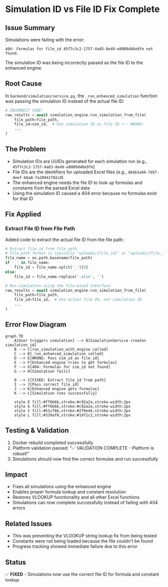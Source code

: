 # Simulation ID vs File ID Fix Complete

## Issue Summary
Simulations were failing with the error:
```
404: Formulas for file_id 45f7c3c2-1757-4a03-8e49-e8009d46e9fe not found.
```

The simulation ID was being incorrectly passed as the file ID to the enhanced engine.

## Root Cause
In `backend/simulation/service.py`, the `_run_enhanced_simulation` function was passing the simulation ID instead of the actual file ID:

```python
# INCORRECT CODE:
raw_results = await simulation_engine.run_simulation_from_file(
    file_path=file_path,
    file_id=sim_id,  # Use simulation ID as file ID <-- WRONG!
    ...
)
```

## The Problem
- Simulation IDs are UUIDs generated for each simulation run (e.g., `45f7c3c2-1757-4a03-8e49-e8009d46e9fe`)
- File IDs are the identifiers for uploaded Excel files (e.g., `d64b3a04-7d5f-4eef-b6a8-fa20941f02c0`)
- The enhanced engine needs the file ID to look up formulas and constants from the parsed Excel data
- Using the simulation ID caused a 404 error because no formulas exist for that ID

## Fix Applied

### Extract File ID from File Path
Added code to extract the actual file ID from the file path:

```python
# Extract file_id from file_path
# file_path format is typically "uploads/{file_id}" or "uploads/{file_id}_{filename}"
file_name = os.path.basename(file_path)
if '_' in file_name:
    file_id = file_name.split('_')[0]
else:
    file_id = file_name.replace('.xlsx', '')

# Run simulation using the file-based interface
raw_results = await simulation_engine.run_simulation_from_file(
    file_path=file_path,
    file_id=file_id,  # Use actual file ID, not simulation ID
    ...
)
```

## Error Flow Diagram

```mermaid
graph TD
    A[User triggers simulation] --> B[SimulationService creates simulation_id]
    B --> C[run_simulation_with_engine called]
    C --> D[_run_enhanced_simulation called]
    D --> E[WRONG: Pass sim_id as file_id]
    E --> F[Enhanced engine tries to get formulas]
    F --> G[404: Formulas for sim_id not found]
    G --> H[Simulation fails]
    
    D --> I[FIXED: Extract file_id from path]
    I --> J[Pass correct file_id]
    J --> K[Enhanced engine gets formulas]
    K --> L[Simulation runs successfully]
    
    style E fill:#ff6b6b,stroke:#c92a2a,stroke-width:2px
    style G fill:#ff6b6b,stroke:#c92a2a,stroke-width:2px
    style I fill:#51cf66,stroke:#2f9e44,stroke-width:2px
    style L fill:#339af0,stroke:#1971c2,stroke-width:2px
```

## Testing & Validation
1. Docker rebuild completed successfully
2. Platform validation passed: "✅ VALIDATION COMPLETE - Platform is robust!"
3. Simulations should now find the correct formulas and run successfully

## Impact
- Fixes all simulations using the enhanced engine
- Enables proper formula lookup and constant resolution
- Restores VLOOKUP functionality and all other Excel functions
- Simulations can now complete successfully instead of failing with 404 errors

## Related Issues
- This was preventing the VLOOKUP string lookup fix from being tested
- Constants were not being loaded because the file couldn't be found
- Progress tracking showed immediate failure due to this error

## Status
✅ **FIXED** - Simulations now use the correct file ID for formula and constant lookup 